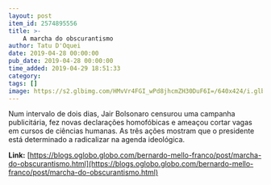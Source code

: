 ```yaml
---
layout: post
item_id: 2574895556
title: >-
    A marcha do obscurantismo
author: Tatu D'Oquei
date: 2019-04-28 00:00:00
pub_date: 2019-04-28 00:00:00
time_added: 2019-04-29 18:51:33
category: 
tags: []
image: https://s2.glbimg.com/HMvVr4FGI_wPd8jhcmZH30DuF6I=/640x424/i.glbimg.com/og/ig/infoglobo1/f/original/2019/04/17/82258598_brazilian_president_jair_bolsonaro_is_drenched_with_rain_during_a_downpour_as_he_attends_a.jpg
---
```


Num intervalo de dois dias, Jair Bolsonaro censurou uma campanha publicitária, fez novas declarações homofóbicas e ameaçou cortar vagas em cursos de ciências humanas. As três ações mostram que o presidente está determinado a radicalizar na agenda ideológica.

**Link:** [https://blogs.oglobo.globo.com/bernardo-mello-franco/post/marcha-do-obscurantismo.html](https://blogs.oglobo.globo.com/bernardo-mello-franco/post/marcha-do-obscurantismo.html)

